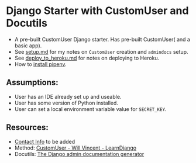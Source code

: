 # Django Starter with CustomUser and Docutils
* A pre-built CustomUser Django starter. Has pre-built CustomUser( and a basic app).
* See [setup.md](notes/setup.md) for my notes on `CustomUser` creation and `admindocs` setup.
* See [deploy_to_heroku.md](notes/deploy_to_heroku.md) for notes on deploying to Heroku.
* How to [install pipenv](notes/install_pipenv.md).


## Assumptions:
* User has an IDE already set up and useable.
* User has some version of Python installed.
* User can set a local environment variable value for `SECRET_KEY`.

## Resources:
* [Contact Info]() to be added
* Method: [CustomUser - Will Vincent - LearnDjango](https://learndjango.com/tutorials/django-custom-user-model)
* Docutils: [The Django admin documentation generator](https://docs.djangoproject.com/en/4.0/ref/contrib/admin/admindocs/)
